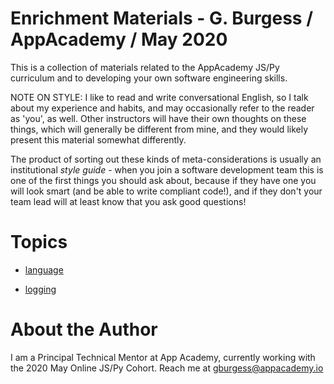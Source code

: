 # Enrichment Materials - G. Burgess / AppAcademy / May 2020

This is a collection of materials related to the AppAcademy JS/Py curriculum
and to developing your own software engineering skills.

NOTE ON STYLE: I like to read and write conversational English, so I talk about my experience and habits, and may occasionally refer to the reader as 'you', as well.  Other instructors will have their own thoughts on these things, which will generally be different from mine, and they would likely present this material somewhat differently.

The product of sorting out these kinds of meta-considerations is usually an institutional *style guide* - when you join a software development team this is one of the first things you should ask about, because if they have one you will look smart (and be able to write compliant code!), and if they don't your team lead will at least know that you ask good questions!

# Topics

* [language](./language/README.md)

* [logging](./logging/README.md)

# About the Author

I am a Principal Technical Mentor at App Academy, currently working with the 2020 May Online JS/Py Cohort.  Reach me at gburgess@appacademy.io
